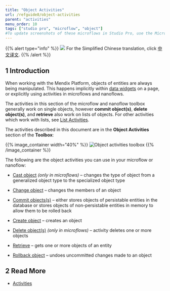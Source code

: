```yaml
---
title: "Object Activities"
url: /refguide8/object-activities
parent: "activities"
menu_order: 10
tags: ["studio pro", "microflow", "object"]
#To update screenshots of these microflows in Studio Pro, use the Microflow Screenshots app.
---
```


{{% alert type="info" %}}
<img src="attachments/chinese-translation/china.png" style="display: inline-block; margin: 0" /> For the Simplified Chinese translation, click [中文译文](https://cdn.mendix.tencent-cloud.com/documentation/refguide8/object-activities.pdf).
{{% /alert %}}

## 1 Introduction

When working with the Mendix Platform, objects of entities are always being manipulated. This happens implicitly within [data widgets](data-widgets) on a page, or explicitly using activities in microflows and nanoflows.

The activities in this section of the microflow and nanoflow toolbox generally work on single objects, however **commit object(s)**, **delete object(s)**, and **retrieve** also work on lists of objects. For other activities which work with lists, see [List Activities](list-activities).

The activities described in this document are in the **Object Activities** section of the **Toolbox**:

{{% image_container width="40%" %}}
![Object activities toolbox](attachments/object-activities/object-activities-toolbox.png)
{{% /image_container %}}

The following are the object activities you can use in your microflow or nanoflow:

* [Cast object](cast-object) *(only in microflows)* – changes the type of object from a generalized object type to the specialized object type

* [Change object](change-object) – changes the members of an object

* [Commit objects(s)](committing-objects) – either stores objects of persistable entities in the database or stores objects of non-persistable entities in memory to allow them to be rolled back

* [Create object](create-object) – creates an object

* [Delete object(s)](deleting-objects) *(only in microflows)* – activity deletes one or more objects

* [Retrieve](retrieve) – gets one or more objects of an entity

* [Rollback object](rollback-object) – undoes uncommitted changes made to an object

## 2 Read More

* [Activities](activities)